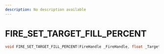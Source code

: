 ```yaml
---
description: No description available 
---
```


# FIRE_SET_TARGET_FILL_PERCENT

```cpp
void FIRE_SET_TARGET_FILL_PERCENT(FireHandle _FireHandle, float _TargetFillPercent);
```